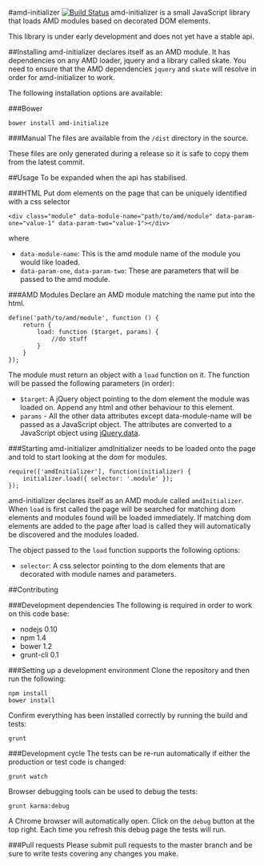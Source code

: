 #amd-initializer [![Build Status](https://travis-ci.org/BenSayers/amd-initializer.png?branch=master)](https://travis-ci.org/BenSayers/amd-initializer)
amd-initializer is a small JavaScript library that loads AMD modules based on decorated DOM elements.

This library is under early development and does not yet have a stable api.

##Installing
amd-initializer declares itself as an AMD module. It has dependencies on any AMD loader, jquery and a library called skate. You need to ensure that the AMD dependencies `jquery` and `skate` will resolve in order for amd-initializer to work.

The following installation options are available:

###Bower

    bower install amd-initialize

###Manual
The files are available from the `/dist` directory in the source.

These files are only generated during a release so it is safe to copy them from the latest commit.

##Usage
To be expanded when the api has stabilised.

###HTML
Put dom elements on the page that can be uniquely identified with a css selector

    <div class="module" data-module-name="path/to/amd/module" data-param-one="value-1" data-param-two="value-1"></div>

where

- `data-module-name`: This is the amd module name of the module you would like loaded.
- `data-param-one`, `data-param-two`: These are parameters that will be passed to the amd module.

###AMD Modules
Declare an AMD module matching the name put into the html.

    define('path/to/amd/module', function () {
        return {
            load: function ($target, params) {
                //do stuff
            }
        }
    });

The module must return an object with a `load` function on it. The function will be passed the following parameters (in order):

- `$target`: A jQuery object pointing to the dom element the module was loaded on. Append any html and other behaviour to this element.
- `params` - All the other data attributes except data-module-name will be passed as a JavaScript object. The attributes are converted to a JavaScript object using [jQuery.data](http://api.jquery.com/data/#data-html5).

###Starting amd-initializer
amdInitializer needs to be loaded onto the page and told to start looking at the dom for modules.

    require(['amdInitializer'], function(initializer) {
        initializer.load({ selector: '.module' });
    });

amd-initializer declares itself as an AMD module called `amdInitializer`. When `load` is first called the page will be searched for matching dom elements and modules found will be loaded immediately. If matching dom elements are added to the page after load is called they will automatically be discovered and the modules loaded.

The object passed to the `load` function supports the following options:

- `selector`: A css selector pointing to the dom elements that are decorated with module names and parameters.

##Contributing

###Development dependencies
The following is required in order to work on this code base:

- nodejs 0.10
- npm 1.4
- bower 1.2
- grunt-cli 0.1

###Setting up a development environment
Clone the repository and then run the following:

    npm install
    bower install

Confirm everything has been installed correctly by running the build and tests:

    grunt

###Development cycle
The tests can be re-run automatically if either the production or test code is changed:

    grunt watch

Browser debugging tools can be used to debug the tests:

    grunt karma:debug

A Chrome browser will automatically open. Click on the `debug` button at the top right. Each time you refresh this debug page the tests will run.

###Pull requests
Please submit pull requests to the master branch and be sure to write tests covering any changes you make.